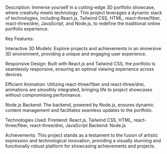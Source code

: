 Description:
Immerse yourself in a cutting-edge 3D portfolio showcase, where creativity meets technology. This project leverages a dynamic stack of technologies, including React.js, Tailwind CSS, HTML, react-three/fiber, react-three/drei, JavaScript, and Node.js, to redefine the traditional online portfolio experience.

Key Features:

Interactive 3D Models: Explore projects and achievements in an immersive 3D environment, providing a unique and engaging user experience.

Responsive Design: Built with React.js and Tailwind CSS, the portfolio is seamlessly responsive, ensuring an optimal viewing experience across devices.

Efficient Animation: Utilizing react-three/fiber and react-three/drei, animations are smoothly integrated, bringing life to project showcases without compromising performance.

Node.js Backend: The backend, powered by Node.js, ensures dynamic content management and facilitates seamless updates to the portfolio.

Technologies Used:
Frontend: React.js, Tailwind CSS, HTML, react-three/fiber, react-three/drei, JavaScript
Backend: Node.js


Achievements:
This project stands as a testament to the fusion of artistic expression and technological innovation, providing a visually stunning and functionally robust platform for showcasing achievements and projects.
